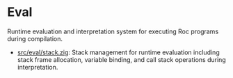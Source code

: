 # Eval

Runtime evaluation and interpretation system for executing Roc programs during compilation.

- [src/eval/stack.zig](./stack.zig): Stack management for runtime evaluation including stack frame allocation, variable binding, and call stack operations during interpretation.